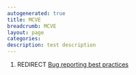 ```yaml
---
autogenerated: true
title: MCVE
breadcrumb: MCVE
layout: page
categories: 
description: test description
---
```


1.  REDIRECT [Bug reporting best practices](Bug_reporting_best_practices)
